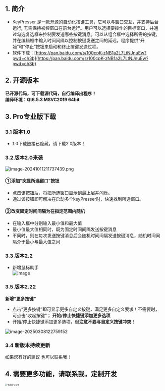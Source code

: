 ## 1. 简介
- KeyPresser 是一款开源的自动化按键工具，它可以与窗口交互，并支持后台运行, 无需保持被控窗口在前台运行。用户可以选择要操作的目标窗口，并通过勾选复选框来控制要发送哪些按键消息。可以从组合框中选择所需的按键，并在编辑框中输入时间间隔以控制按键发送之间的延迟。程序提供“开始”和“停止”按钮来启动和终止按键发送过程。
- 软件下载：[https://pan.baidu.com/s/100cpK-zNB1a2L7LtNJnuEw?pwd=ch3b](https://pan.baidu.com/s/100cpK-zNB1a2L7LtNJnuEw?pwd=ch3b)
## 2. 开源版本
**已开源代码，可下载源代码，自行编译出程序！**<br/>
**编译环境：Qt6.5.3 MSVC2019 64bit**
## 3. Pro专业版下载
### 3.1 版本1.0
- 1.0下载链接已隐藏，请下载2.0版本！<br>

### 3.2 版本2.0来袭
![image-20241011211737439.png](https://s2.loli.net/2024/10/11/J5afKz1opuWsyS2.png)

#### ①添加“突显所选窗口”按钮
- 点击该按钮后，将把所选窗口显示到最上层并闪烁。
- 通过该按钮即可解决在启动多个keyPresser时，快速找到所选窗口。

#### ②改变固定时间间隔为在指定范围内随机
- 在输入框中分别输入最小值和最大值
- 最小值最大值相同时，既为固定时间间隔发送按键消息
- 不同时，则在每次发送按键消息后会随机时间间隔发送按键消息，随机时间间隔介于最小与最大值之间 <br>
### 3.3 版本2.2
- 新增鼠标助手<br/>
  ![image](https://github.com/user-attachments/assets/d9793bcf-f57d-400b-a1c5-aa76dea16790)
### 3.5 版本2.22
**新增“更多按键”**
- 点击“更多按键”即可显示更多自定义按键，满足更多自定义要求！不需要时，可点击“收起按键”；
**开始/停止快捷键添加更多选项**
- 开始/停止快捷键添加更多选项，但**注意不要与自定义按键冲突**！
  
![image-20250308122759152](https://s2.loli.net/2025/03/08/G5q6nhj2eTBPagW.png)

### 3.4 新版本持续更新
如果您有好的建议 也可以联系我！

## 4. 需要更多功能，请联系我，定制开发
<img src="https://www.progdomain.com/wp-content/uploads/2024/04/1781713773764_.pic_.jpg" alt="“程序区”公众号" style="zoom:40%;">



